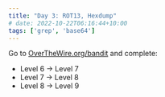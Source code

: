 ```yaml
---
title: "Day 3: ROT13, Hexdump"
# date: 2022-10-22T06:16:44+10:00
tags: ['grep', 'base64']
---
```


Go to [OverTheWire.org/bandit](https://overthewire.org/wargames/bandit/) and complete:
- Level 6 → Level 7
- Level 7 → Level 8
- Level 8 → Level 9
